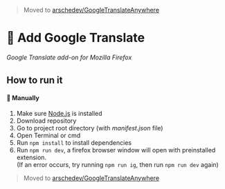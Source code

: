 > Moved to [arschedev/GoogleTranslateAnywhere](https://github.com/arschedev/GoogleTranslateAnywhere)
# 🧩 Add Google Translate
###### Google Translate add-on for Mozilla Firefox
## How to run it
#### 📄 Manually
1. Make sure [Node.js](https://nodejs.org) is installed
2. Download repository
3. Go to project root directory (with *manifest.json* file)
4. Open Terminal or cmd
5. Run `npm install` to install dependencies
6. Run `npm run dev`, a firefox browser window will open with preinstalled extension.  
   (If an error occurs, try running `npm run ig`, then run `npm run dev` again)

> Moved to [arschedev/GoogleTranslateAnywhere](https://github.com/arschedev/GoogleTranslateAnywhere)
